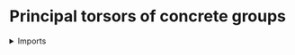 #  Principal torsors of concrete groups

<details><summary>Imports</summary>
```agda
module group-theory.principal-torsors-concrete-groups where

open import foundation.universe-levels

open import group-theory.concrete-group-actions
open import group-theory.concrete-groups
```
</details>

## Idea

The principal torsor of a concrete group `G` is the identity type of `BG`.

## Definition

```agda
module _
  {l1 : Level} (G : Concrete-Group l1)
  where

  principal-torsor-Concrete-Group :
    classifying-type-Concrete-Group G → action-Concrete-Group l1 G
  principal-torsor-Concrete-Group = Id-BG-Set G
```
